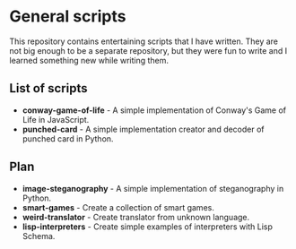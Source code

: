 # General scripts

This repository contains entertaining scripts that I have written. They are not big enough to be a 
separate repository, but they were fun to write and I learned something new while writing them.

## List of scripts

- **conway-game-of-life** - A simple implementation of Conway's Game of Life in JavaScript.
- **punched-card** - A simple implementation creator and decoder of punched card in Python.

## Plan

- **image-steganography** - A simple implementation of steganography in Python.
- **smart-games** - Create a collection of smart games.
- **weird-translator** - Create translator from unknown language.
- **lisp-interpreters** - Create simple examples of interpreters with Lisp Schema.